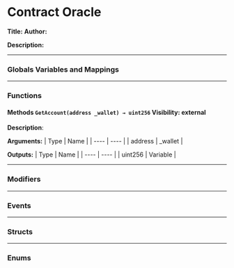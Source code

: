 # Contract Oracle
**Title:** 
**Author:** 

**Description:** 

---
### Globals Variables and Mappings

---
### Functions

#### Methods `GetAccount(address _wallet) → uint256`  Visibility:  external

**Description**: 

**Arguments:**
| Type | Name |
| ---- | ---- |
| address | _wallet |

**Outputs:**
| Type | Name |
| ---- | ---- |
| uint256 | Variable |




---
### Modifiers

---
### Events

---
### Structs

---
### Enums
